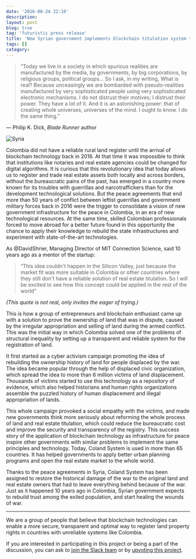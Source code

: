 ```yaml
---
date: '2016-08-24 22:10'
description: 
layout: post
blog: true
tag: 'futuristic press release'
title: 'New Syrian government implements blockchain titulation system to heal the wounds of war'
tags: []
category: 
---
```


> “Today we live in a society in which spurious realities are manufactured by the media, by governments, by big corporations, by religious groups, political groups... So I ask, in my writing, What is real? Because unceasingly we are bombarded with pseudo-realities manufactured by very sophisticated people using very sophisticated electronic mechanisms. I do not distrust their motives; I distrust their power. They have a lot of it. And it is an astonishing power: that of creating whole universes, universes of the mind. I ought to know. I do the same thing.” 

― Philip K. Dick,  *Blade Runner* author

![Syria](http://images.alarabiya.net/5f/f6/640x392_23707_235010.jpg "Syria")

Colombia did not have a reliable rural land register until the arrival of blockchain technology back in 2016. At that time it was impossible to think that institutions like notaries and real estate agencies could be changed for digital algorithms. It is curious that this revolutionary idea that today allows us to register and trade real estate assets both locally and across borders, without the bureaucratic pains of the past, has emerged in a country more known for its troubles with guerrillas and narcotraffickers than for the development  technological solutions. But the peace agreements that end more than 50 years of conflict between leftist guerrillas and government military forces back in 2016 were the trigger to consolidate a vision of new government infrastructure for the peace in Colombia, in an era of new technological resources. At the same time, skilled Colombian professionals forced to move abroad for a better future found in this opportunity the chance to apply their knowledge to rebuild the state infrastructures and experiment with state-of-the-art technologies.

As @DavidShrier, Managing Director of MIT Connection Science, said 10 years ago as a mentor of the startup:

> “This idea couldn't happen in the Silicon Valley, just because the market fit was more suitable in Colombia or other countries where they still don't have a reliable solution of real estate titulation. So I will be excited to see how this concept could be applied in the rest of the world”

*(This quote is not real, only invites the eager of trying.)*

This is how a group of entrepreneurs and blockchain enthusiast came up with a solution to prove the ownership of land that was in dispute, caused by the irregular appropriation and selling of land during the armed conflict. This was the initial way in which Colombia solved one of the problems of structural inequality by setting up a transparent and reliable system for the registration of land. 

It first started as a cyber activism campaign promoting the idea of rebuilding the ownership history of land for people displaced by the war. The idea became popular through the help of displaced civic organization, which spread the idea to more than 6 million victims of land displacement. Thousands of victims started to use this technology as a repository of evidence, which also helped historians and human rights organizations assemble the puzzled history of human displacement and illegal appropriation of lands. 

This whole campaign provoked a social empathy with the victims, and made new governments think more seriously about reforming the whole process of land and real estate titulation, which could reduce the bureaucratic cost and improve the security and transparency of the registry. This success story of the application of blockchain technology as infrastructure for peace inspire other governments with similar problems  to implement the same principles and technology. Today, Coland System is used in more than 65 countries. It has helped governments to apply better urban planning programs and open the real estate market to the whole world. 

Thanks to the peace agreements in Syria, Coland System has been assigned to restore the historical damage of the war to the original land and real estate owners that had to leave everything behind because of the war. Just as it happened 10 years ago in Colombia, Syrian government expects to rebuild trust among the exiled population, and start healing the wounds of war.


------------



We are a group of people that believe that blockchain technologies can enable a more secure, transparent and optimal way to register land property rights in countries with unreliable systems like Colombia.

If you are interested in participating in this project or being a part of the discussion, you can ask to [join the Slack team](https://jpcorrea.typeform.com/to/cWN32T "join the Slack team") or by [upvoting this project](http://https://steemit.com/startups/@jpca78/give-peace-a-heart-rural-land-register-for-the-peace-in-colombia "upvoting this project").
